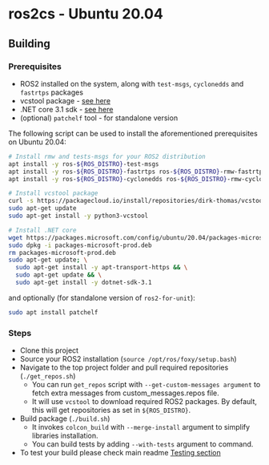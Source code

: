 # ros2cs - Ubuntu 20.04

## Building

### Prerequisites

- ROS2 installed on the system, along with `test-msgs`, `cyclonedds` and `fastrtps` packages
- vcstool package - [see here](https://github.com/dirk-thomas/vcstool)
- .NET core 3.1 sdk - [see here](https://www.microsoft.com/net/learn/get-started)
- (optional) `patchelf` tool - for standalone version

The following script can be used to install the aforementioned prerequisites on Ubuntu 20.04:

```bash
# Install rmw and tests-msgs for your ROS2 distribution
apt install -y ros-${ROS_DISTRO}-test-msgs
apt install -y ros-${ROS_DISTRO}-fastrtps ros-${ROS_DISTRO}-rmw-fastrtps-cpp
apt install -y ros-${ROS_DISTRO}-cyclonedds ros-${ROS_DISTRO}-rmw-cyclonedds-cpp

# Install vcstool package
curl -s https://packagecloud.io/install/repositories/dirk-thomas/vcstool/script.deb.sh | sudo bash
sudo apt-get update
sudo apt-get install -y python3-vcstool

# Install .NET core
wget https://packages.microsoft.com/config/ubuntu/20.04/packages-microsoft-prod.deb -O packages-microsoft-prod.deb
sudo dpkg -i packages-microsoft-prod.deb
rm packages-microsoft-prod.deb
sudo apt-get update; \
  sudo apt-get install -y apt-transport-https && \
  sudo apt-get update && \
  sudo apt-get install -y dotnet-sdk-3.1
```

and optionally (for standalone version of `ros2-for-unit`):

```bash
sudo apt install patchelf
```

### Steps

- Clone this project
- Source your ROS2 installation (`source /opt/ros/foxy/setup.bash`)
- Navigate to the top project folder and pull required repositories (`./get_repos.sh`)
  - You can run `get_repos` script with `--get-custom-messages argument` to fetch extra messages from custom_messages.repos file.
  - It will use `vcstool` to download required ROS2 packages. By default, this will get repositories as set in `${ROS_DISTRO}`.
- Build package (`./build.sh`)
  - It invokes `colcon_build` with `--merge-install` argument to simplify libraries installation.
  - You can build tests by adding `--with-tests` argument to command.
- To test your build please check main readme [Testing section](README.md#testing)
